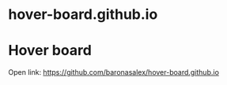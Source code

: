 # hover-board.github.io

<h1>Hover board</h1>

Open link:
https://github.com/baronasalex/hover-board.github.io
